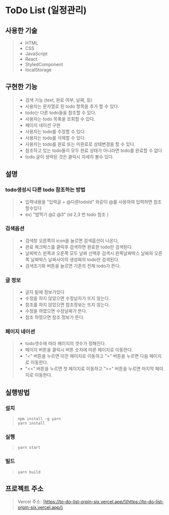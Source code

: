# ToDo List (일정관리)
## 사용한 기술 
> + HTML
> + CSS
> + JavaScript
> + React
> + StyledComponent
> + localStorage
## 구현한 기능 
> + 검색 기능 (text, 완료 여부, 날짜, 등)
> + 사용자는 문자열로 된 todo 항목을 추가 할 수 있다.
> + todo는 다른 todo들을 참조할 수 있다.
> + 사용자는 todo 목록을 조회할 수 있다.
> + 페이지 네이션 구현
> + 사용자는 todo를 수정할 수 있다.
> + 사용자는 todo를 삭제할 수 있다.
> + 사용자는 todo를 완료 또는 미완료로 상태변경을 할 수 있다.
> + 참조하고 있는 todo들이 모두 완료 상태가 아니라면 todo를 완료할 수 없다
> + todo 글이 생략된 것은 클릭시 자세히 볼수 있다.
## 설명 
### todo생성시 다른 todo 참조하는 방법
> + 입력내용을 "입력글 + @다른todoId" 와같이 @를 사용하여 입력하면 참조할수있다
> + ex) "밥먹기 @2 @3" (id 2,3 번 todo 참조 )
### 검색옵션 
> + 검색창 오른쪽의 icon을 눌르면 검색옵션이 나온다,
> + 완료 체크박스를 클릭후 검색하면 완료한 todo만 검색된다.
> + 날찌박스 왼쪽과 오른쪽 모두 날짜 선택후 검색시 왼쪽날짜박스 날짜와 오른쪽 날짜박스 날짜사이의 생성짜의 todo만 검색된다.
> + 검색초기화 버튼을 눌르면 기존의 전체 todo가 뜬다.
### 글 정보
> + 글자 밑에 정보가있다
> + 수정을 하지 않았으면 수정날자가 뜨지 않는다.
> + 참조를 하지 않았으면 참조정보는 뜨지 않는다.
> + 수정을 하였으면 수정날짜가 뜬다.
> + 참조 하였으면 참조 정보가 뜬다.
### 페이지 네이션
> + todo갯수에 따라 페이지의 갯수가 정해진다.
> + 페이지 버튼을 클릭시 버튼 숫자에 따른 페이지로 이동한다.
> + "<" 버튼을 누르면 이전 페이지로 이동하고 ">" 버튼을 누르면 다음 페이지로 이동한다.
> + "<<" 버튼을 누르면 첫 페이지로 이동하고 ">>" 버튼을 누르면 마지막 페이지로 이동한다.
## 실행방법
### 설치
> ```
> npm install -g yarn
> yarn install
### 실행
> ```
> yarn start
> ```
### 빌드
> ```
> yarn build
> ```
## 프로젝트 주소 
> Vercel 주소: [https://to-do-list-orpin-six.vercel.app/](https://to-do-list-orpin-six.vercel.app/)
